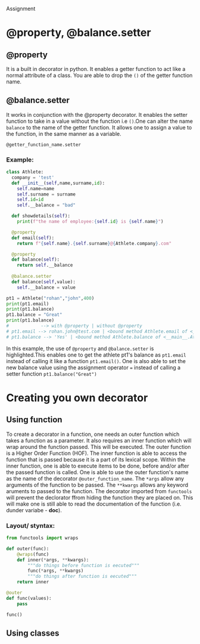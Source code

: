 Assignment
# @property,  @balance.setter
## @property

It is a built in decorator in python. It enables a getter function to act like a normal attribute of a class. You are able to drop the `()` of the getter function name.

## @balance.setter

It works in conjunction with the @property decorator. It enables the setter function to take in a value without the function i.e `()`.One can alter the name `balance` to the name of the getter function. It allows one to assign a value to the function, in the same manner as a variable.

`@getter_function_name.setter`

### Example:
```python
class Athlete:
  company = 'test'
  def __init__(self,name,surname,id):
    self.name=name
    self.surname = surname
    self.id=id
    self.__balance = "bad"

  def showdetails(self):
    print(f"the name of employee:{self.id} is {self.name}")

  @property
  def email(self):
    return f"{self.name}.{self.surname}@{Athlete.company}.com"

  @property
  def balance(self):
    return self.__balance
    
  @balance.setter
  def balance(self,value):
    self.__balance = value

pt1 = Athlete("rohan","john",400)
print(pt1.email)
print(pt1.balance)
pt1.balance = "Great"
print(pt1.balance)
#            --> with @property | without @property
# pt1.email --> rohan.john@test.com | <bound method Athlete.email of <__main__.Athlete object at (memory location)>
# pt1.balance --> 'Yes' | <bound method Athlete.balance of <__main__.Athlete object at (memory location)>
```

In this example, the use of `@property` and `@balance.setter` is highlighted.This enables
one to get the athlete pt1's balance as `pt1.email` instead of calling it like a function `pt1.email()`. One is also able to set the new balance value using the assignment operator `=` instead of calling a setter function `pt1.balance("Great")`
 
# Creating you own decorator 

## Using function

To create a decorator in a function, one needs an outer function which takes a function as a parameter. It also requires an inner function which will wrap around the function passed. This will be executed. The outer function is a Higher Order Function (HOF). The inner function is able to access the function that is passed because it is a part of its lexical scope. Within the inner function, one is able to execute items to be done, before and/or after the passed function is called. One is able to use the outer function's name as the name of the decorator `@outer_function_name`. The `*args` allow any arguments of the function to be passed. The `**kwargs` allows any keyword aruments to passed to the function. The decorator imported from `functools` will prevent the declorator ffrom hiding the function they are placed on. This will make one is still able to read the documentation of the function (i.e. dunder variabe - __doc__).  

### Layout/ styntax:

```python
from functools import wraps

def outer(func):
    @wraps(func)
    def inner(*args, **kwargs):
        """do things before function is eecuted"""
        func(*args, **kwargs)
        """do things after function is eecuted"""
    return inner

@outer
def func(values):
    pass

func()
```


## Using classes